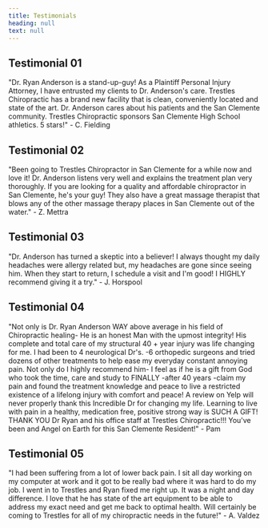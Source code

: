```yaml
---
title: Testimonials
heading: null
text: null
---
```

## Testimonial 01

<!--StartFragment-->

"Dr. Ryan Anderson is a stand-up-guy! As a Plaintiff Personal Injury Attorney, I have entrusted my clients to Dr. Anderson's care. Trestles Chiropractic has a brand new facility that is clean, conveniently located and state of the art. Dr. Anderson cares about his patients and the San Clemente community. Trestles Chiropractic sponsors San Clemente High School athletics. 5 stars!" - C. Fielding

<!--EndFragment-->

## Testimonial 02

<!--StartFragment-->

"Been going to Trestles Chiropractor in San Clemente for a while now and love it! Dr. Anderson listens very well and explains the treatment plan very thoroughly. If you are looking for a quality and affordable chiropractor in San Clemente, he's your guy! They also have a great massage therapist that blows any of the other massage therapy places in San Clemente out of the water." - Z. Mettra

<!--EndFragment-->

## Testimonial 03

<!--StartFragment-->

"Dr. Anderson has turned a skeptic into a believer! I always thought my daily headaches were allergy related but, my headaches are gone since seeing him. When they start to return, I schedule a visit and I'm good! I HIGHLY recommend giving it a try." - J. Horspool

<!--EndFragment-->

## Testimonial 04

<!--StartFragment-->

"Not only is Dr. Ryan Anderson WAY above average in his field of Chiropractic healing- He is an honest Man with the upmost integrity! His complete and total care of my structural 40 + year injury was life changing for me. I had been to 4 neurological Dr's. -6 orthopedic surgeons and tried dozens of other treatments to help ease my everyday constant annoying pain. Not only do I highly recommend him- I feel as if he is a gift from God who took the time, care and study to FINALLY -after 40 years -claim my pain and found the treatment knowledge and peace to live a restricted existence of a lifelong injury with comfort and peace! A review on Yelp will never properly thank this Incredible Dr for changing my life. Learning to live with pain in a healthy, medication free, positive strong way is SUCH A GIFT! THANK YOU Dr Ryan and his office staff at Trestles Chiropractic!!! You've been and Angel on Earth for this San Clemente Resident!" - Pam

<!--EndFragment-->

## Testimonial 05

<!--StartFragment-->

"I had been suffering from a lot of lower back pain. I sit all day working on my computer at work and it got to be really bad where it was hard to do my job. I went in to Trestles and Ryan fixed me right up. It was a night and day difference. I love that he has state of the art equipment to be able to address my exact need and get me back to optimal health. Will certainly be coming to Trestles for all of my chiropractic needs in the future!" - A. Valdez

<!--EndFragment-->